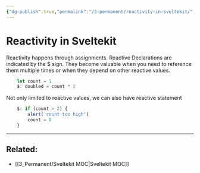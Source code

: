 ```yaml
---
{"dg-publish":true,"permalink":"/3-permanent/reactivity-in-sveltekit/","tags":["code/sveltekit"],"created":"2023-07-23T15:30:13.958-05:00","updated":"2023-09-05T14:39:22.526-05:00"}
---
```


# Reactivity in Sveltekit
Reactivity happens through assignments. 
Reactive Declarations are indicated by the $ sign. They become valuable when you need to reference them multiple times or when they depend on other reactive values.

```javascript
	let count = 1
	$: doubled = count * 2
```

Not only limited to reactive values, we can also have reactive statement

```javascript
	$: if (count > 2) {
		alert('count too high')
		count = 0
	}
```

---
## Related:
- [[3_Permanent/Sveltekit MOC\|Sveltekit MOC]]